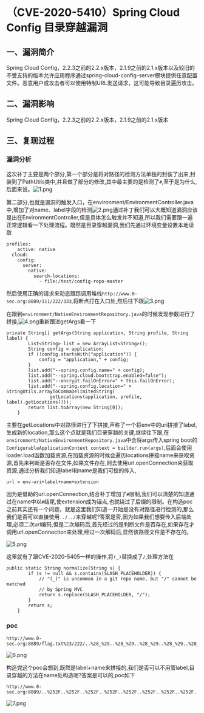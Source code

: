 （CVE-2020-5410）Spring Cloud Config 目录穿越漏洞
=================================================

一、漏洞简介
------------

Spring Cloud
Config，2.2.3之前的2.2.x版本，2.1.9之前的2.1.x版本以及较旧的不受支持的版本允许应用程序通过spring-cloud-config-server模块提供任意配置文件。恶意用户或攻击者可以使用特制URL发送请求，这可能导致目录遍历攻击。

二、漏洞影响
------------

Spring Cloud Config，2.2.3之前的2.2.x版本，2.1.9之前的2.1.x版本

三、复现过程
------------

### 漏洞分析

这次补丁主要是两个部分,第一个部分是将对路径的检测方法单独的封装了出来,封装到了PathUtils类中,并且做了部分的修改,其中最主要的是检测了`#`,至于是为什么,后面来说。![1.png](/Users/aresx/Documents/VulWiki/.resource/(CVE-2020-5410)SpringCloudConfig目录穿越漏洞/media/rId25.png)

第二部分,也就是漏洞的触发入口，在environment/EnvironmentController.java中,增加了对name、label字段的检测![2.png](/Users/aresx/Documents/VulWiki/.resource/(CVE-2020-5410)SpringCloudConfig目录穿越漏洞/media/rId26.png)通过补丁我们可以大概知道漏洞应该是出在EnvironmentController,但是具体怎么触发并不知道,所以我们需要跟一遍正常逻辑看一下处理流程。既然是目录穿越漏洞,我们先通过环境变量设置本地读取

    profiles:
        active: native
      cloud:
        config:
          server:
            native:
              search-locations:
                - file:/test/config-repo-master

然后使用正确的请求来动态跟踪调用堆栈`http://www.0-sec.org:8889/111/222/333`,将断点打在入口处,然后往下跟![3.png](/Users/aresx/Documents/VulWiki/.resource/(CVE-2020-5410)SpringCloudConfig目录穿越漏洞/media/rId27.png)

在跟到`environment/NativeEnvironmentRepository.java`的时候发现参数进行了拼接,![4.png](/Users/aresx/Documents/VulWiki/.resource/(CVE-2020-5410)SpringCloudConfig目录穿越漏洞/media/rId28.png)重新跟进getArgs看一下

    private String[] getArgs(String application, String profile, String label) {
            List<String> list = new ArrayList<String>();
            String config = application;
            if (!config.startsWith("application")) {
                config = "application," + config;
            }
            list.add("--spring.config.name=" + config);
            list.add("--spring.cloud.bootstrap.enabled=false");
            list.add("--encrypt.failOnError=" + this.failOnError);
            list.add("--spring.config.location=" + StringUtils.arrayToCommaDelimitedString(
                    getLocations(application, profile, label).getLocations()));
            return list.toArray(new String[0]);
        }

主要在getLocations中对路径进行了下拼接,声称了一个将env中的uri拼接了label,生成新的location,那么这个点就是我们目录穿越的关键,继续往下跟,在`environment/NativeEnvironmentRepository.java`中会将args传入spring
boot的`ConfigurableApplicationContext context = builder.run(args)`,后面会使用loader.load函数加载资源,在加载资源的时候会遍历locations拼接name来获取资源,首先来判断是否存在文件,如果文件存在,则去使用url.openConnection来获取资源,通过分析我们知道label和name是我们可控的传入,

    url = env-uri+label+name+extension

因为是借助的url.openConnection,结合补丁增加了`#`限制,我们可以清楚的知道通过在name中以`#`结尾,使extension成为锚点,也就绕过了后缀的限制。在构造poc之前其实还有一个问题，就是这里我们知道一开始是没有对路径进行检测的,那么我们是否可以直接使用`../../`来穿越呢?答案是否,因为如果我们想要传入后端处理,必须二次url编码,但是二次编码后,首先经过的是判断文件是否存在,如果存在才调用url.openConnection来处理,经过一次解码后,显然该路径文件是不存在的。

![5.png](/Users/aresx/Documents/VulWiki/.resource/(CVE-2020-5410)SpringCloudConfig目录穿越漏洞/media/rId29.png)

这里就有了跟CVE-2020-5405一样的操作,将`(_)`替换成了`/`,处理方法在

    public static String normalize(String s) {
            if (s != null && s.contains(SLASH_PLACEHOLDER)) {
                // "(_)" is uncommon in a git repo name, but "/" cannot be matched
                // by Spring MVC
                return s.replace(SLASH_PLACEHOLDER, "/");
            }
            return s;
        }

### poc

    http://www.0-sec.org:8889/flag.txt%23/222/..%28_%29..%28_%29..%28_%29..%28_%29..%28_%29..%28_%29..%28_%29tmp%28_%29

![6.png](/Users/aresx/Documents/VulWiki/.resource/(CVE-2020-5410)SpringCloudConfig目录穿越漏洞/media/rId31.png)

构造完这个poc会想到,既然是label+name来拼接的,我们是否可以不用管label,目录穿越的方法在name处构造呢?答案是可以的,poc如下

    http://www.0-sec.org:8889/..%252F..%252F..%252F..%252F..%252F..%252F..%252F..%252F..%252F..%252F..%252Ftmp%252Fflag.txt%23/222/11

![7.png](/Users/aresx/Documents/VulWiki/.resource/(CVE-2020-5410)SpringCloudConfig目录穿越漏洞/media/rId32.png)
